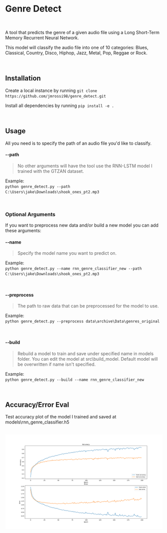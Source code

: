 # Genre Detect

<br />

A tool that predicts the genre of a given audio file using a Long Short-Term Memory Recurrent Neural Network.

This model will classify the audio file into one of 10 categories: Blues, Classical, Country, Disco, Hiphop, Jazz, Metal, Pop, Reggae or Rock.

<br />

## Installation

Create a local instance by running
` git clone https://github.com/jmrossi98/genre_detect.git `

Install all dependencies by running
`pip install -e .`

<br />

## Usage

All you need is to specify the path of an audio file you'd like to classify.

#### --path

> No other arguments will have the tool use the RNN-LSTM model I trained with the GTZAN dataset.

Example: <br />
`python genre_detect.py --path C:\Users\jake\Downloads\shook_ones_pt2.mp3`

<br />

### Optional Arguments

If you want to preprocess new data and/or build a new model you can add these arguments:

#### --name

> Specify the model name you want to predict on.

Example: <br />
`python genre_detect.py --name rnn_genre_classifier_new --path C:\Users\jake\Downloads\shook_ones_pt2.mp3`

<br />

#### --preprocess

> The path to raw data that can be preprocessed for the model to use.

Example: <br />
`python genre_detect.py --preprocess data\archive\Data\genres_original`

<br />

#### --build

> Rebuild a model to train and save under specified name in models folder. You can edit the model at src\build_model. Default model will be overwritten if name isn't specified.

Example: <br />
`python genre_detect.py --build --name rnn_genre_classifier_new`

<br />

## Accuracy/Error Eval
Test accuracy plot of the model I trained and saved at models\rnn_genre_classifier.h5

<br />

<img src="/images/model_eval.png" alt="ModelEval" width="1200">

